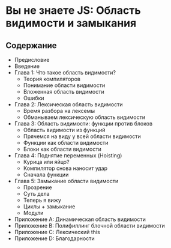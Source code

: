 # Вы не знаете JS: Область видимости и замыкания

## Содержание

* Предисловие
* Введение
* Глава 1: Что такое область видимости?
	* Теория компиляторов
	* Понимание области видимости
	* Вложенная область видимости
	* Ошибки
* Глава 2: Лексическая область видимости
	* Время разбора на лексемы
	* Обманываем лексическую область видимости
* Глава 3: Область видимости: функции против блоков
	* Область видимости из функций
	* Прячемся на виду у всей области видимости
	* Функции как области видимости
	* Блоки как области видимости
* Глава 4: Поднятие переменных (Hoisting)
	* Курица или яйцо?
	* Компилятор снова наносит удар
	* Сначала функции
* Глава 5: Замыкание области видимости
	* Прозрение
	* Суть дела
	* Теперь я вижу
	* Циклы + замыкание
	* Модули
* Приложение A: Динамическая область видимости
* Приложение B: Полифиллинг блочной области видимости
* Приложение C: Лексический this
* Приложение D: Благодарности
